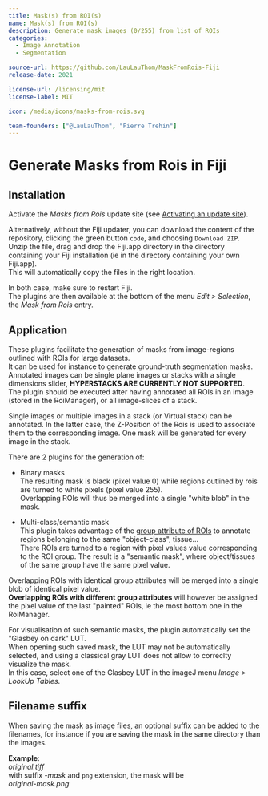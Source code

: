 ```yaml
---
title: Mask(s) from ROI(s)
name: Mask(s) from ROI(s)
description: Generate mask images (0/255) from list of ROIs
categories: 
  - Image Annotation
  - Segmentation

source-url: https://github.com/LauLauThom/MaskFromRois-Fiji
release-date: 2021

license-url: /licensing/mit
license-label: MIT

icon: /media/icons/masks-from-rois.svg

team-founders: ["@LauLauThom", "Pierre Trehin"]
---
```


# Generate Masks from Rois in Fiji

## Installation
Activate the *Masks from Rois* update site (see [Activating an update site](https://imagej.net/update-sites/following)).  

Alternatively, without the Fiji updater, you can download the content of the repository, clicking the green button `code`, and choosing `Download ZIP`.  
Unzip the file, drag and drop the Fiji.app directory in the directory containing your Fiji installation (ie in the directory containing your own Fiji.app).  
This will automatically copy the files in the right location.  

In both case, make sure to restart Fiji.  
The plugins are then available at the bottom of the menu *Edit > Selection*, the  *Mask from Rois* entry.  


## Application
These plugins facilitate the generation of masks from image-regions outlined with ROIs for large datasets.  
It can be used for instance to generate ground-truth segmentation masks.  
Annotated images can be single plane images or stacks with a single dimensions slider, __HYPERSTACKS ARE CURRENTLY NOT SUPPORTED__.  
The plugin should be executed after having annotated all ROIs in an image (stored in the RoiManager), or all image-slices of a stack.   

Single images or multiple images in a stack (or Virtual stack) can be annotated. In the latter case, the Z-Position of the Rois is used to associate them to the corresponding image. One mask will be generated for every image in the stack.  

There are 2 plugins for the generation of: 

- Binary masks  
The resulting mask is black (pixel value 0) while regions outlined by rois are turned to white pixels (pixel value 255).  
Overlapping ROIs will thus be merged into a single "white blob" in the mask.  

- Multi-class/semantic mask  
This plugin takes advantage of the [group attribute of ROIs](https://f1000research.com/slides/9-183) to annotate regions belonging to the same "object-class", tissue...   
There ROIs are turned to a region with pixel values value corresponding to the ROI group. The result is a "semantic mask", where object/tissues of the same group have the same pixel value.  

Overlapping ROIs with identical group attributes will be merged into a single blob of identical pixel value.  
__Overlapping ROIs with different group attributes__ will however be assigned the pixel value of the last "painted" ROIs, ie the most bottom one in the RoiManager. 

For visualisation of such semantic masks, the plugin automatically set the "Glasbey on dark" LUT.  
When opening such saved mask, the LUT may not be automatically selected, and using a classical gray LUT does not allow to correclty visualize the mask.  
In this case, select one of the Glasbey LUT in the imageJ menu _Image > LookUp Tables_. 


## Filename suffix
When saving the mask as image files, an optional suffix can be added to the filenames, for instance if you are saving the mask in the same directory than the images.  

__Example__:  
_original.tiff_  
with suffix *-mask* and `png` extension, the mask will be    
_original-mask.png_
